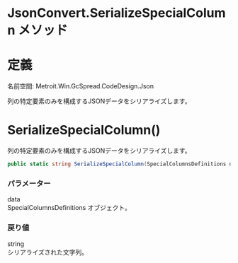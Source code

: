 # JsonConvert.SerializeSpecialColumn メソッド
# 定義
名前空間: Metroit.Win.GcSpread.CodeDesign.Json

列の特定要素のみを構成するJSONデータをシリアライズします。

# SerializeSpecialColumn()
列の特定要素のみを構成するJSONデータをシリアライズします。
```cs
public static string SerializeSpecialColumn(SpecialColumnsDefinitions data)
```

### パラメーター
data  
SpecialColumnsDefinitions オブジェクト。

### 戻り値
string  
シリアライズされた文字列。
